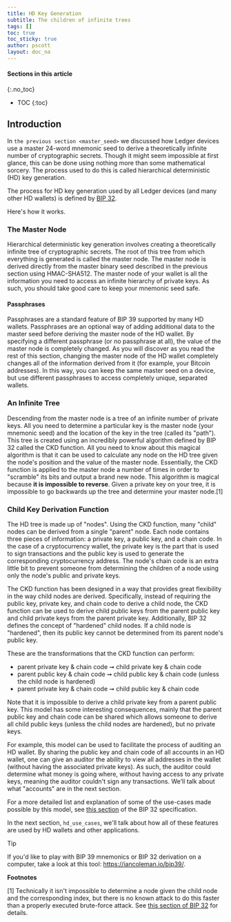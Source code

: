 ```yaml
---
title: HD Key Generation
subtitle: The children of infinite trees
tags: []
toc: true
toc_sticky: true
author: pscott
layout: doc_na
---
```


#### Sections in this article
{:.no_toc}
* TOC
{:toc}

## Introduction

In `the previous section <master_seed>` we discussed how Ledger devices
use a master 24-word mnemonic seed to derive a theoretically infinite
number of cryptographic secrets. Though it might seem impossible at
first glance, this can be done using nothing more than some mathematical
sorcery. The process used to do this is called hierarchical
deterministic (HD) key generation.

The process for HD key generation used by all Ledger devices (and many
other HD wallets) is defined by [BIP
32](https://github.com/bitcoin/bips/blob/master/bip-0032.mediawiki).

Here's how it works.

### The Master Node

Hierarchical deterministic key generation involves creating a
theoretically infinite tree of cryptographic secrets. The root of this
tree from which everything is generated is called the master node. The
master node is derived directly from the master binary seed described in
the previous section using HMAC-SHA512. The master node of your wallet
is all the information you need to access an infinite hierarchy of
private keys. As such, you should take good care to keep your mnemonic
seed safe.

#### Passphrases

Passphrases are a standard feature of BIP 39 supported by many HD
wallets. Passphrases are an optional way of adding additional data to
the master seed before deriving the master node of the HD wallet. By
specifying a different passphrase (or no passphrase at all), the value
of the master node is completely changed. As you will discover as you
read the rest of this section, changing the master node of the HD wallet
completely changes all of the information derived from it (for example,
your Bitcoin addresses). In this way, you can keep the same master seed
on a device, but use different passphrases to access completely unique,
separated wallets.

### An Infinite Tree

Descending from the master node is a tree of an infinite number of
private keys. All you need to determine a particular key is the master
node (your mnemonic seed) and the location of the key in the tree
(called its "path"). This tree is created using an incredibly powerful
algorithm defined by BIP 32 called the CKD function. All you need to
know about this magical algorithm is that it can be used to calculate
any node on the HD tree given the node's position and the value of the
master node. Essentially, the CKD function is applied to the master node
a number of times in order to "scramble" its bits and output a brand new
node. This algorithm is magical because **it is impossible to reverse**.
Given a private key on your tree, it is impossible to go backwards up
the tree and determine your master node.[1]

### Child Key Derivation Function

The HD tree is made up of "nodes". Using the CKD function, many "child"
nodes can be derived from a single "parent" node. Each node contains
three pieces of information: a private key, a public key, and a chain
code. In the case of a cryptocurrency wallet, the private key is the
part that is used to sign transactions and the public key is used to
generate the corresponding cryptocurrency address. The node's chain code
is an extra little bit to prevent someone from determining the children
of a node using only the node's public and private keys.

The CKD function has been designed in a way that provides great
flexibility in the way child nodes are derived. Specifically, instead of
requiring the public key, private key, and chain code to derive a child
node, the CKD function can be used to derive child public keys from the
parent public key and child private keys from the parent private key.
Additionally, BIP 32 defines the concept of "hardened" child nodes. If a
child node is "hardened", then its public key cannot be determined from
its parent node's public key.

These are the transformations that the CKD function can perform:

-   parent private key & chain code ➞ child private key & chain code
-   parent public key & chain code ➞ child public key & chain code
    (unless the child node is hardened)
-   parent private key & chain code ➞ child public key & chain code

Note that it is impossible to derive a child private key from a parent
public key. This model has some interesting consequences, mainly that
the parent public key and chain code can be shared which allows someone
to derive all child public keys (unless the child nodes are hardened),
but no private keys.

For example, this model can be used to facilitate the process of
auditing an HD wallet. By sharing the public key and chain code of all
accounts in an HD wallet, one can give an auditor the ability to view
all addresses in the wallet (without having the associated private
keys). As such, the auditor could determine what money is going where,
without having access to any private keys, meaning the auditor couldn't
sign any transactions. We'll talk about what "accounts" are in the next
section.

For a more detailed list and explanation of some of the use-cases made
possible by this model, see [this
section](https://github.com/bitcoin/bips/blob/master/bip-0032.mediawiki#use-cases)
of the BIP 32 specification.

In the next section, `hd_use_cases`, we'll talk about how all of these
features are used by HD wallets and other applications.

<div class="tip">

<div class="title">

Tip

</div>

If you'd like to play with BIP 39 mnemonics or BIP 32 derivation on a
computer, take a look at this tool: <https://iancoleman.io/bip39/>.

</div>

**Footnotes**

[1] Technically it isn't impossible to determine a node given the child
node and the corresponding index, but there is no known attack to do
this faster than a properly executed brute-force attack. See [this
section of BIP
32](https://github.com/bitcoin/bips/blob/master/bip-0032.mediawiki#security)
for details.

